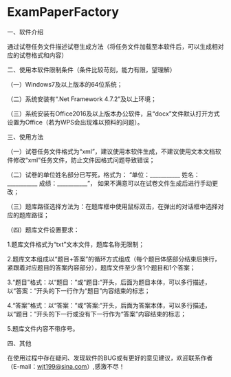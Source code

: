 # ExamPaperFactory

一、软件介绍

  通过试卷任务文件描述试卷生成方法（将任务文件加载至本软件后，可以生成相对应的试卷格式和内容）
  
二、使用本软件限制条件（条件比较苛刻，能力有限，望理解）

（一）Windows7及以上版本的64位系统；

（二）系统安装有“.Net Framework 4.7.2”及以上环境；

（三）系统安装有Office2016及以上版本办公软件，且“docx”文件默认打开方式设置为Office（若为WPS会出现难以预料的问题）。

三、使用方法

（一）试卷任务文件格式为“xml”，建议使用本软件生成，不建议使用文本文档软件修改“xml”任务文件，防止文件因格式问题导致错误；

（二）试卷的单位姓名部分已写死，格式为： “单位：___________    姓名：___________    成绩：___________”， 如果不满意可以在试卷文件生成后进行手动更改；

（三）题库路径选择方法为：在题库框中使用鼠标双击，在弹出的对话框中选择对应的题库路径；

（四）题库文件设置要求：

   1.题库文件格式为“txt”文本文件，题库名称无限制；
    
   2.题库文本组成以“题目+答案”的循环方式组成（每个题目体感部分结束后换行，紧跟着对应题目的答案内容部分），题库文件至少含1个题目和1个答案；
   
   3.“题目”格式：以“题目：”或“题目:”开头，后面为题目本体，可以多行描述，以“答案：”开头的下一行作为“题目”内容结束的标志；
   
   4.“答案”格式：以“答案：”或“答案:”开头，后面为答案本体，可以多行描述，以“题目：”开头的下一行或没有下一行作为“答案”内容结束的标志；
   
   5.题库文件内容不带序号。
   
四、其他

   在使用过程中存在疑问、发现软件的BUG或有更好的意见建议，欢迎联系作者（E-mail：wjt199@sina.com）,感激不尽！
